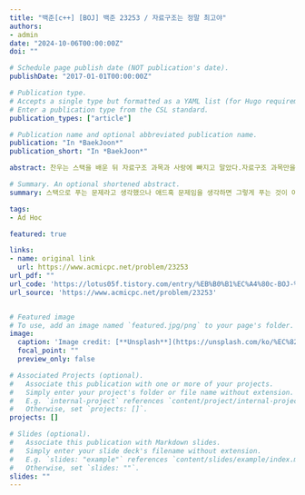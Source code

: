 ```yaml
---
title: "백준[c++] [BOJ] 백준 23253 / 자료구조는 정말 최고야"
authors:
- admin
date: "2024-10-06T00:00:00Z"
doi: ""

# Schedule page publish date (NOT publication's date).
publishDate: "2017-01-01T00:00:00Z"

# Publication type.
# Accepts a single type but formatted as a YAML list (for Hugo requirements).
# Enter a publication type from the CSL standard.
publication_types: ["article"]

# Publication name and optional abbreviated publication name.
publication: "In *BaekJoon*"
publication_short: "In *BaekJoon*"

abstract: 찬우는 스택을 배운 뒤 자료구조 과목과 사랑에 빠지고 말았다.자료구조 과목만을 바라보기로 다짐한 찬우는 나머지 과목의 교과서 N권을 방 구석에 M개의 더미로 아무렇게나 쌓아 두었다. 하지만 중간고사가 다가오자 더 이상 자료구조만 공부할 수는 없었고, 결국 찬우는 팽개쳤던 나머지 과목의 교과서를 정리하고 번호순으로 나열하려 한다.N권의 교과서는 각각 1부터 N까지의 번호가 매겨져 있다. 찬우는 각 더미의 맨 위에 있는 교과서만 꺼낼 수 있으며, 반드시 교과서를 꺼낸 순서대로 나열해야 하기 때문에 번호순으로 나열하기 위해서는 1번, 2번, … N - 1$번, N번 교과서 순으로 꺼내야 한다. 교과서를 올바르게 나열할 수 없다면 중간고사 공부를 때려치겠다는 찬우를 위해 번호순으로 나열할 수 있는지 여부를 알려주는 프로그램을 작성해 주자.

# Summary. An optional shortened abstract.
summary: 스택으로 푸는 문제라고 생각했으나 애드혹 문제임을 생각하면 그렇게 푸는 것이 아닌것같다. 더미를 검사하여 내림차순으로 정렬되어 있는지를 검사하는 식으로 풀었다 

tags:
- Ad Hoc

featured: true

links:
- name: original link
  url: https://www.acmicpc.net/problem/23253
url_pdf: ""
url_code: 'https://lotus05f.tistory.com/entry/%EB%B0%B1%EC%A4%80c-BOJ-%EB%B0%B1%EC%A4%80-23253-%EC%9E%90%EB%A3%8C%EA%B5%AC%EC%A1%B0%EB%8A%94-%EC%A0%95%EB%A7%90-%EC%B5%9C%EA%B3%A0%EC%95%BC'
url_source: 'https://www.acmicpc.net/problem/23253'


# Featured image
# To use, add an image named `featured.jpg/png` to your page's folder. 
image:
  caption: 'Image credit: [**Unsplash**](https://unsplash.com/ko/%EC%82%AC%EC%A7%84/%ED%85%8C%EC%9D%B4%EB%B8%94-%EC%9C%84%EC%9D%98-%EB%8F%85%EC%84%9C-%EC%B1%85-%EB%AA%A8%EB%93%AC-OMXPrCAhxrE)'
  focal_point: ""
  preview_only: false

# Associated Projects (optional).
#   Associate this publication with one or more of your projects.
#   Simply enter your project's folder or file name without extension.
#   E.g. `internal-project` references `content/project/internal-project/index.md`.
#   Otherwise, set `projects: []`.
projects: []

# Slides (optional).
#   Associate this publication with Markdown slides.
#   Simply enter your slide deck's filename without extension.
#   E.g. `slides: "example"` references `content/slides/example/index.md`.
#   Otherwise, set `slides: ""`.
slides: ""
---
```


